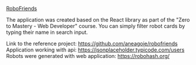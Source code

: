 [RoboFriends](https://konrad88k.github.io/RoboFriends-ZTM/)

The application was created based on the React library as part of the "Zero to Mastery - Web Developer" course.
You can simply filter robot cards by typing their name in search input.

Link to the reference project: https://github.com/aneagoie/robofriends
Application working with api: https://jsonplaceholder.typicode.com/users
Robots were generated with web application: https://robohash.org/

